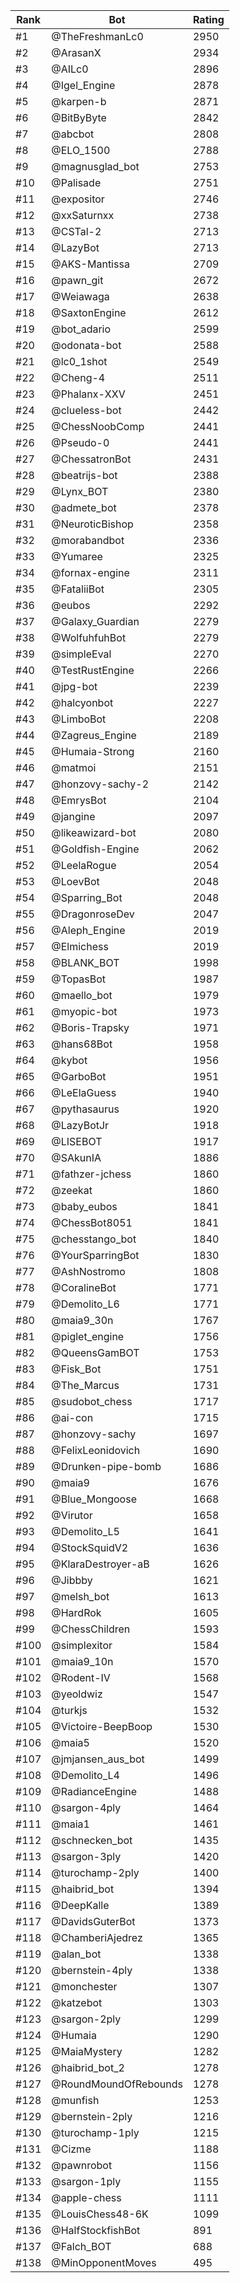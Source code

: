 Rank|Bot|Rating
---|---|---
#1|@TheFreshmanLc0|2950
#2|@ArasanX|2934
#3|@AILc0|2896
#4|@Igel_Engine|2878
#5|@karpen-b|2871
#6|@BitByByte|2842
#7|@abcbot|2808
#8|@ELO_1500|2788
#9|@magnusglad_bot|2753
#10|@Palisade|2751
#11|@expositor|2746
#12|@xxSaturnxx|2738
#13|@CSTal-2|2713
#14|@LazyBot|2713
#15|@AKS-Mantissa|2709
#16|@pawn_git|2672
#17|@Weiawaga|2638
#18|@SaxtonEngine|2612
#19|@bot_adario|2599
#20|@odonata-bot|2588
#21|@lc0_1shot|2549
#22|@Cheng-4|2511
#23|@Phalanx-XXV|2451
#24|@clueless-bot|2442
#25|@ChessNoobComp|2441
#26|@Pseudo-0|2441
#27|@ChessatronBot|2431
#28|@beatrijs-bot|2388
#29|@Lynx_BOT|2380
#30|@admete_bot|2378
#31|@NeuroticBishop|2358
#32|@morabandbot|2336
#33|@Yumaree|2325
#34|@fornax-engine|2311
#35|@FataliiBot|2305
#36|@eubos|2292
#37|@Galaxy_Guardian|2279
#38|@WolfuhfuhBot|2279
#39|@simpleEval|2270
#40|@TestRustEngine|2266
#41|@jpg-bot|2239
#42|@halcyonbot|2227
#43|@LimboBot|2208
#44|@Zagreus_Engine|2189
#45|@Humaia-Strong|2160
#46|@matmoi|2151
#47|@honzovy-sachy-2|2142
#48|@EmrysBot|2104
#49|@jangine|2097
#50|@likeawizard-bot|2080
#51|@Goldfish-Engine|2062
#52|@LeelaRogue|2054
#53|@LoevBot|2048
#54|@Sparring_Bot|2048
#55|@DragonroseDev|2047
#56|@Aleph_Engine|2019
#57|@Elmichess|2019
#58|@BLANK_BOT|1998
#59|@TopasBot|1987
#60|@maello_bot|1979
#61|@myopic-bot|1973
#62|@Boris-Trapsky|1971
#63|@hans68Bot|1958
#64|@kybot|1956
#65|@GarboBot|1951
#66|@LeElaGuess|1940
#67|@pythasaurus|1920
#68|@LazyBotJr|1918
#69|@LISEBOT|1917
#70|@SAkunIA|1886
#71|@fathzer-jchess|1860
#72|@zeekat|1860
#73|@baby_eubos|1841
#74|@ChessBot8051|1841
#75|@chesstango_bot|1840
#76|@YourSparringBot|1830
#77|@AshNostromo|1808
#78|@CoralineBot|1771
#79|@Demolito_L6|1771
#80|@maia9_30n|1767
#81|@piglet_engine|1756
#82|@QueensGamBOT|1753
#83|@Fisk_Bot|1751
#84|@The_Marcus|1731
#85|@sudobot_chess|1717
#86|@ai-con|1715
#87|@honzovy-sachy|1697
#88|@FelixLeonidovich|1690
#89|@Drunken-pipe-bomb|1686
#90|@maia9|1676
#91|@Blue_Mongoose|1668
#92|@Virutor|1658
#93|@Demolito_L5|1641
#94|@StockSquidV2|1636
#95|@KlaraDestroyer-aB|1626
#96|@Jibbby|1621
#97|@melsh_bot|1613
#98|@HardRok|1605
#99|@ChessChildren|1593
#100|@simplexitor|1584
#101|@maia9_10n|1570
#102|@Rodent-IV|1568
#103|@yeoldwiz|1547
#104|@turkjs|1532
#105|@Victoire-BeepBoop|1530
#106|@maia5|1520
#107|@jmjansen_aus_bot|1499
#108|@Demolito_L4|1496
#109|@RadianceEngine|1488
#110|@sargon-4ply|1464
#111|@maia1|1461
#112|@schnecken_bot|1435
#113|@sargon-3ply|1420
#114|@turochamp-2ply|1400
#115|@haibrid_bot|1394
#116|@DeepKalle|1389
#117|@DavidsGuterBot|1373
#118|@ChamberiAjedrez|1365
#119|@alan_bot|1338
#120|@bernstein-4ply|1338
#121|@monchester|1307
#122|@katzebot|1303
#123|@sargon-2ply|1299
#124|@Humaia|1290
#125|@MaiaMystery|1282
#126|@haibrid_bot_2|1278
#127|@RoundMoundOfRebounds|1278
#128|@munfish|1253
#129|@bernstein-2ply|1216
#130|@turochamp-1ply|1215
#131|@Cizme|1188
#132|@pawnrobot|1156
#133|@sargon-1ply|1155
#134|@apple-chess|1111
#135|@LouisChess48-6K|1099
#136|@HalfStockfishBot|891
#137|@Falch_BOT|688
#138|@MinOpponentMoves|495
